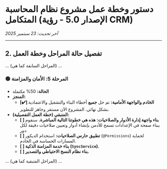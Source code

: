 # دستور وخطة عمل مشروع نظام المحاسبة المتكامل (الإصدار 5.0 - رؤية CRM)
*آخر تحديث: 23 سبتمبر 2025*

---
## 2. تفصيل حالة المراحل وخطة العمل

... (المراحل السابقة كما هي) ...

### 🟢 المرحلة 5: الأمان والمزامنة
- **الحالة:** 50% مكتملة
- **المنجز:**
  - **[✔️] الخادم والواجهة الأمامية:** تم حل **جميع** أخطاء البناء والتشغيل والاعتمادية بشكل نهائي. المشروع الآن مستقر وجاهز للتطوير.
- **المتبقي (خطة العمل التفصيلية):**
  - **[ ] بناء واجهة إدارة الأدوار والصلاحيات:** **هذه هي خطوتنا التالية المباشرة.** سنقوم ببناء صفحة في الإعدادات تسمح للأدمن بإنشاء أدوار وتعيين صلاحيات دقيقة لكل دور.
  - **[ ] تطبيق حارس الصلاحيات:** استخدام الديكور (`@Permissions`) لحماية المسارات الحساسة في الخادم.
  - **[ ] بناء خدمة المزامنة الذكية (`SyncService`).**
  - **[ ] بناء نظام النسخ الاحتياطي والتصدير.**

... (المراحل المتبقية كما هي) ...

